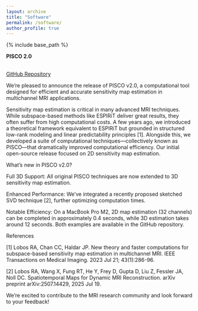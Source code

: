 ```yaml
---
layout: archive
title: "Software"
permalink: /software/
author_profile: true
---
```


{% include base_path %}

<b>PISCO 2.0</b>

<br>[GitHub Repository](https://github.com/ralobos/PISCO.git)<br>

We’re pleased to announce the release of PISCO v2.0, a computational tool designed for efficient and accurate sensitivity map estimation in multichannel MRI applications.

Sensitivity map estimation is critical in many advanced MRI techniques. While subspace-based methods like ESPIRiT deliver great results, they often suffer from high computational costs. A few years ago, we introduced a theoretical framework equivalent to ESPIRiT but grounded in structured low-rank modeling and linear predictability principles [1]. Alongside this, we developed a suite of computational techniques—collectively known as PISCO—that dramatically improved computational efficiency. Our initial open-source release focused on 2D sensitivity map estimation.

What’s new in PISCO v2.0?

Full 3D Support: All original PISCO techniques are now extended to 3D sensitivity map estimation.

Enhanced Performance: We’ve integrated a recently proposed sketched SVD technique [2], further optimizing computation times.

Notable Efficiency: On a MacBook Pro M2, 2D map estimation (32 channels) can be completed in approximately 0.4 seconds, while 3D estimation takes around 12 seconds. Both examples are available in the GitHub repository.

References

[1] Lobos RA, Chan CC, Haldar JP. New theory and faster computations for subspace-based sensitivity map estimation in multichannel MRI. IEEE Transactions on Medical Imaging. 2023 Jul 21; 43(1):286-96.
 
[2] Lobos RA, Wang X, Fung RT, He Y, Frey D, Gupta D, Liu Z, Fessler JA, Noll DC. Spatiotemporal Maps for Dynamic MRI Reconstruction. arXiv preprint arXiv:2507.14429, 2025 Jul 19.

We’re excited to contribute to the MRI research community and look forward to your feedback!


